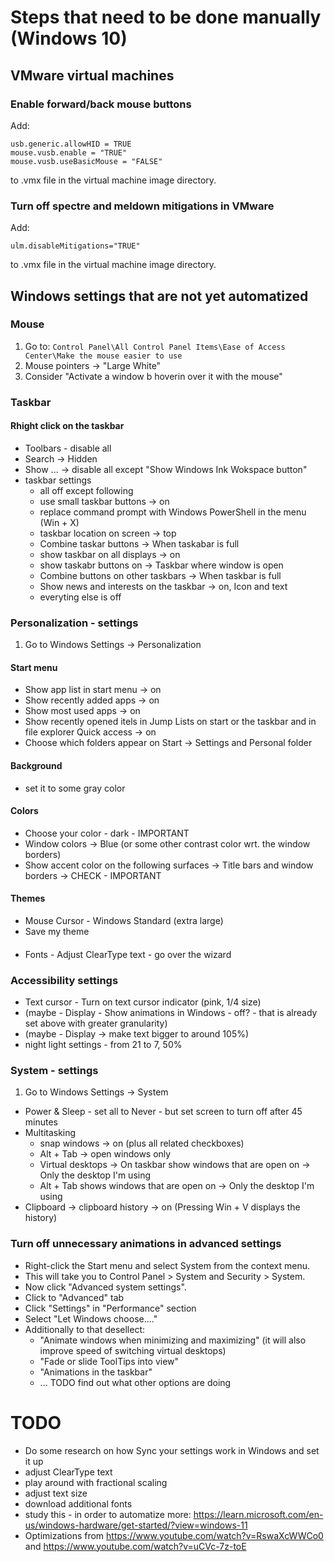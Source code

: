 # Steps that need to be done manually (Windows 10)

## VMware virtual machines

### Enable forward/back mouse buttons

Add:

```
usb.generic.allowHID = TRUE
mouse.vusb.enable = "TRUE"
mouse.vusb.useBasicMouse = "FALSE"
```

to .vmx file in the virtual machine image directory.

### Turn off spectre and meldown mitigations in VMware

Add:

```
ulm.disableMitigations="TRUE"
```

to .vmx file in the virtual machine image directory.

## Windows settings that are not yet automatized

### Mouse

1. Go to: `Control Panel\All Control Panel Items\Ease of Access Center\Make the mouse easier to use`
2. Mouse pointers -> "Large White"
3. Consider "Activate a window b hoverin over it with the mouse"

### Taskbar

#### Rhight click on the taskbar
- Toolbars - disable all
- Search -> Hidden
- Show ... -> disable all except "Show Windows Ink Wokspace button"
- taskbar settings
    * all off except following
    * use small taskbar buttons -> on
    * replace command prompt with Windows PowerShell in the menu (Win + X)
    * taskbar location on screen -> top
    * Combine taskar buttons -> When taskabar is full
    * show taskbar on all displays -> on
    * show taskabr buttons on -> Taskbar where window is open
    * Combine buttons on other taskbars -> When taskbar is full
    * Show news and interests on the taskbar -> on, Icon and text
    * everyting else is off
 
### Personalization - settings

1. Go to Windows Settings -> Personalization

#### Start menu

- Show app list in start menu -> on
- Show recently added apps -> on
- Show most used apps -> on
- Show recently opened itels in Jump Lists on start or the taskbar and in file explorer Quick access -> on
- Choose which folders appear on Start -> Settings and Personal folder

#### Background

- set it to some gray color

#### Colors

- Choose your color - dark - IMPORTANT
- Window colors -> Blue (or some other contrast color wrt. the window borders)
- Show accent color on the following surfaces -> Title bars and window borders -> CHECK - IMPORTANT

#### Themes

- Mouse Cursor - Windows Standard (extra large)
- Save my theme

####

- Fonts - Adjust ClearType text - go over the wizard

### Accessibility settings

- Text cursor - Turn on text cursor indicator (pink, 1/4 size)
- (maybe - Display - Show animations in Windows - off? - that is already set above with greater granularity)
- (maybe - Display -> make text bigger to around 105%)
- night light settings - from 21 to 7, 50%

### System - settings

1. Go to Windows Settings -> System

- Power & Sleep - set all to Never - but set screen to turn off after 45 minutes
- Multitasking
    * snap windows -> on (plus all related checkboxes)
    * Alt + Tab -> open windows only
    * Virtual desktops -> On taskbar show windows that are open on -> Only the desktop I'm using
    * Alt + Tab shows windows that are open on -> Only the desktop I'm using
- Clipboard -> clipboard history -> on (Pressing Win + V displays the history)

### Turn off unnecessary animations in advanced settings

- Right-click the Start menu and select System from the context menu.
- This will take you to Control Panel > System and Security > System.
- Now click "Advanced system settings".
- Click to "Advanced" tab
- Click "Settings" in "Performance" section
- Select "Let Windows choose...."
- Additionally to that desellect:
    * "Animate windows when minimizing and maximizing" (it will also improve speed of switching virtual desktops)
    * "Fade or slide ToolTips into view"
    * "Animations in the taskbar"
    * ... TODO find out what other options are doing


# TODO

- Do some research on how Sync your settings work in Windows and set it up
- adjust ClearType text
- play around with fractional scaling
- adjust text size
- download additional fonts
- study this - in order to automatize more: <https://learn.microsoft.com/en-us/windows-hardware/get-started/?view=windows-11>
- Optimizations from <https://www.youtube.com/watch?v=RswaXcWWCo0> and <https://www.youtube.com/watch?v=uCVc-7z-toE>

